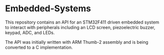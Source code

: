# Embedded-Systems

This repository contains an API for an STM32F411 driven embedded system to interact with peripherals including an LCD screen, piezoelectric buzzer, keypad, 
ADC, and LEDs.

The API was initially written with ARM Thumb-2 assembly and is being converted to a C implementation.
